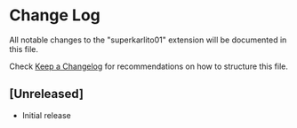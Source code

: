 # Change Log

All notable changes to the "superkarlito01" extension will be documented in this file.

Check [Keep a Changelog](http://keepachangelog.com/) for recommendations on how to structure this file.

## [Unreleased]

- Initial release